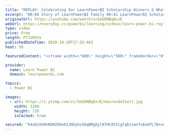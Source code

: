 ```yaml
---
title: "REPLAY: Celebrating Our LearnPowerBI Scholarship Winners & What Makes them Different 🔴Talk Power BI"
excerpt: "00:00 Story of LearnPowerBI Family 00:41 LearnPowerBI Scholarships 03:30 Karl's Story (Philippines) 08:15 Monse's Story (Mexico) 13:42 Olga & Pavel Gutsol (Belarus) a Power BI Love Story? :-) 20:15 Robert's Story (Kenya) 25:45 Samuel's Story (Nigeria) 27:20 The Road Ahead  ✅ Subscribe and click the 🔔"
originalUrl: https://youtube.com/watch?v=5mSDNBq8xJE
webUrl: https://everyday.cc/powerbi/learning/videos/learn-power-bi-replay-celebrating-our-learnpowerbi-scholarship-winners-what-makes-them-different-talk-power-bi/
type: video
price: Free
length: PT31M35S
publishedDateTime: 2020-10-30T17:25:46Z
heat: 50

featuredContent: "<iframe width=\"800\" height=\"500\" frameborder=\"0\" src=\"https://www.youtube.com/embed/5mSDNBq8xJE\" allow=\"accelerometer; autoplay; encrypted-media; gyroscope; picture-in-picture\" allowfullscreen></iframe>"

provider:
  name: Learn Power BI
  domain: learnpowerbi.com

topics:
  - Power BI

images:
  - url: https://i.ytimg.com/vi/5mSDNBq8xJE/maxresdefault.jpg
    width: 1280
    height: 720
    isCached: true

secured: "h4oOx5kMnRDHZO6oE5JNOyOzG0qNMgEylN7HC8StCgTqbtzwnfxEwVFL7Q+xURqum/f6u3QFkfHQuVYnH6EhgL9ki09Q4FdjmHQ2+3A6hK1A2O6aVRIXubszHR3xHMtP9KC7KUBvrMgHhqUYXWQ9jFze9F8wmobycPuTPfLRC6rfH2PQ52MoSHb3qlsgDgXaD5F08XId5VFpFhEb/bQ70WS3Sdn0xgsRWQjLKoKM7S3dp4Scjpjfw3ZsmhyCjKLgdZX1/J3cOvtcUBYXy8hurhtf5AR3PU7PzLA09xbFk0ELKdbh+MbGhorzA8jNkiyvrUSABNfu6rafAyVT7CjEQvQDc+fsl56Vcb2zU0qeREbI+zMkqhnC4yi05LPgGxN621IpN4htBp9uXpW9eMd2Crjbo3+zg9rQsh6HwyFTBSc=;/u96KKEjhGexiVi9nXHuaA=="
---
```



